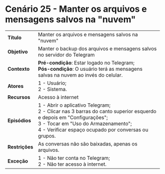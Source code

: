 # Cenário 25 - Manter os arquivos e mensagens salvos na "nuvem"

|                |                                                                                                                                                                                                                           |
| -------------- | :------------------------------------------------------------------------------------------------------------------------------------------------------------------------------------------------------------------------ |
| **Título**     | Manter os arquivos e mensagens salvos na "nuvem"                                                                                                                                                                          |
| **Objetivo**   | Manter o backup dos arquivos e mensagens salvos no servidor do Telegram                                                                                                                                                   |
| **Contexto**   | **Pré-condição**: Estar logado no Telegram;<br>**Pós-condição**: O usuário terá as mensagens salvas na nuvem ao invés do celular.                                                                                         |
| **Atores**     | 1 - Usuário;<br> 2 - Sistema.                                                                                                                                                                                             |
| **Recursos**   | Acesso à internet                                                                                                                                                                                                         |
| **Episódios**  | 1 - Abrir o aplicativo Telegram; <br> 2 - Clicar nas 3 barras do canto superior esquerdo e depois em "Configurações"; <br>3 - Tocar em "Uso do Armazenamento"; <br> 4 - Verificar espaço ocupado por conversas ou grupos. |
| **Restrições** | As conversas não são baixadas, apenas os arquivos.                                                                                                                                                                        |
| **Exceção**    | 1 - Não ter conta no Telegram;<br> 2 - Não ter acesso à internet.                                                                                                                                                         |

